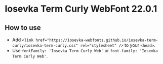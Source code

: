 # Iosevka Term Curly WebFont 22.0.1

## How to use

- Add `<link href="https://iosevka-webfonts.github.io/iosevka-term-curly/iosevka-term-curly.css" rel="stylesheet" />` to your `<head>`.
- Use `fontFamily: 'Iosevka Term Curly Web'` or `font-family: 'Iosevka Term Curly Web'`.
